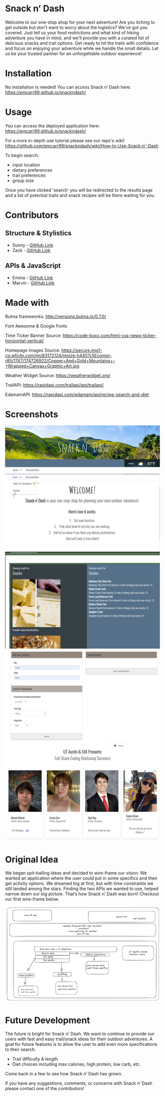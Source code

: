 # Snack n’ Dash 

Welcome to our one-stop shop for your next adventure! Are you itching to get outside but don't want to worry about the logistics? We've got you covered. Just tell us your food restrictions and what kind of hiking adventure you have in mind, and we'll provide you with a curated list of delicious snacks and trail options. Get ready to hit the trails with confidence and focus on enjoying your adventure while we handle the small details. Let us be your trusted partner for an unforgettable outdoor experience!

# Installation 

No installation is needed! You can access Snack n’ Dash here: https://emcarr99.github.io/snackndash/

# Usage 

You can access the deployed application here: https://emcarr99.github.io/snackndash/

For a more in-depth use tutorial please see our repo's wiki! https://github.com/emcarr99/snackndash/wiki/How-to-Use-Snack-n'-Dash

To begin search: 

- input location
- dietary preferences
- trail preferences 
- group size

Once you have clicked 'search' you will be redirected to the results page and a list of potential trails and snack recipes will be there waiting for you. 

# Contributors

## Structure & Stylistics
- Sunny - [GitHub Link](https://github.com/SunnyOhK)
- Zack - [GitHub Link](https://github.com/marvinblunck)

## APIs & JavaScript
- Emma - [GitHub Link](https://github.com/emcarr99)
- Marvin - [GitHub Link](https://github.com/zackbay)


# Made with 

Bulma frameworks: http://versions.bulma.io/0.7.0/

Font Awesome & Google Fonts

Time Ticker Banner Source: https://code-boxx.com/html-css-news-ticker-horizontal-vertical/

Homepage Images Source: https://secure.img1-cg.wfcdn.com/im/83172124/resize-h445%5Ecompr-r85/1747/174726922/Copper+And+Gold+Mountains+-+Wrapped+Canvas+Graphic+Art.jpg

Weather Widget Source: https://weatherwidget.org/

TrailAPI: https://rapidapi.com/trailapi/api/trailapi/

EdamamAPI: https://rapidapi.com/edamam/api/recipe-search-and-diet

# Screenshots
<img src= assets\images\headerscreenshotREADME.png> 
<img src= assets\images\WelcomeREADME.png> 
<img src= assets\images\searchResultsWIKI.png>
<img src= assets\images\finishedselectionREADME.png>
<img src= assets\images\aboutmeREADME.png>

# Original Idea

We began spit-balling ideas and decided to wire-frame our vision. We wanted an application where the user could put in some specifics and then get activity options. We dreamed big at first, but with time constraints we still landed among the stars. Finding the two APIs we wanted to use, helped narrow down our big picture. That’s how Snack n’ Dash was born! Checkout our first wire-frame below.

<img src= assets\images\wireframeREADME.png> 

# Future Development 

The future is bright for Snack n’ Dash. We want to continue to provide our users with fast and easy trail/snack ideas for their outdoor adventures. A goal for future features is to allow the user to add even more specifications to their search:
 - Trail difficulty & length
 - Diet choices including max calories, high protein, low carb, etc. 
 
 Come back in a few to see how Snack n’ Dash has grown.

If you have any suggestions, comments, or concerns with Snack n’ Dash please contact one of the contributors!
